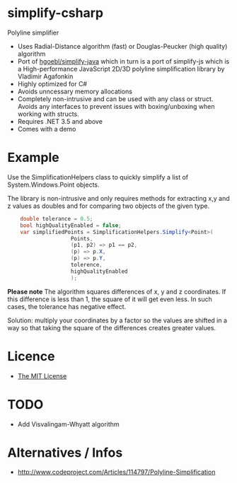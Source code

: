 # simplify-csharp #

Polyline simplifier

  * Uses Radial-Distance algorithm (fast) or Douglas-Peucker (high quality) algorithm
  * Port of [hgoebl/simplify-java](https://github.com/hgoebl/simplify-java) which in turn is a port of simplify-js which is a High-performance JavaScript 2D/3D polyline simplification library by Vladimir Agafonkin
  * Highly optimized for C#
  * Avoids unncessary memory allocations
  * Completely non-intrusive and can be used with any class or struct. Avoids any interfaces to prevent issues with boxing/unboxing when working with structs. 
  * Requires .NET 3.5 and above
  * Comes with a demo

# Example #
Use the SimplificationHelpers class to quickly simplify a list of System.Windows.Point objects.

The library is non-intrusive and only requires methods for extracting x,y and z values as doubles and for comparing two objects of the given type.

```csharp
    double tolerance = 0.5;
    bool highQualityEnabled = false;
    var simplifiedPoints = SimplificationHelpers.Simplify<Point>(
                    Points,
                    (p1, p2) => p1 == p2,
                    (p) => p.X, 
                    (p) => p.Y,
                    tolerence,
                    highQualityEnabled
                    );
```

**Please note**
The algorithm squares differences of x, y and z coordinates. If this difference is less than 1,
the square of it will get even less. In such cases, the tolerance has negative effect.

Solution: multiply your coordinates by a factor so the values are shifted in a way so that taking
the square of the differences creates greater values.

# Licence #

  * [The MIT License](http://opensource.org/licenses/MIT)

# TODO #

  * Add Visvalingam-Whyatt algorithm

# Alternatives / Infos #

  * <http://www.codeproject.com/Articles/114797/Polyline-Simplification>
